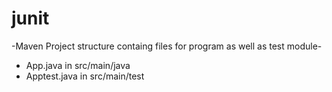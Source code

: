 # junit

-Maven Project structure containg files for program as well as test module-
- App.java in src/main/java
- Apptest.java in src/main/test
